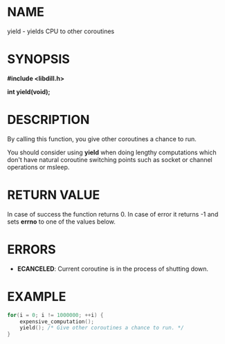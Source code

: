 # NAME

yield - yields CPU to other coroutines

# SYNOPSIS

**#include &lt;libdill.h>**

**int yield(void);**

# DESCRIPTION

By calling this function, you give other coroutines a chance to run.

You should consider using **yield** when doing lengthy computations which don't have natural coroutine switching points such as socket or channel operations or msleep.


# RETURN VALUE

In case of success the function returns 0. In case of error it returns -1 and sets **errno** to one of the values below.

# ERRORS

* **ECANCELED**: Current coroutine is in the process of shutting down.

# EXAMPLE

```c
for(i = 0; i != 1000000; ++i) {
    expensive_computation();
    yield(); /* Give other coroutines a chance to run. */
}
```
